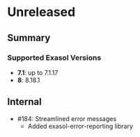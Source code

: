 # Unreleased

## Summary

### Supported Exasol Versions

* **7.1**: up to 7.1.17
* **8**: 8.18.1

## Internal

* #184: Streamlined error messages
  * Added exasol-error-reporting library
